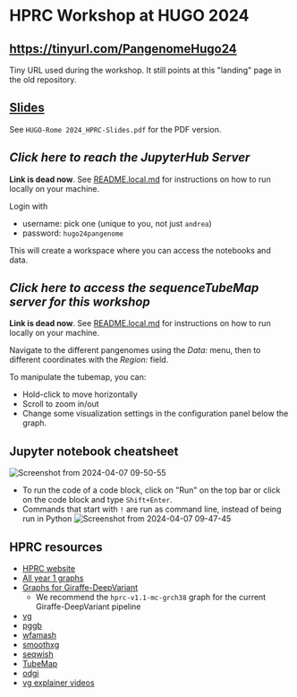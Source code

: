 # HPRC Workshop at HUGO 2024

## https://tinyurl.com/PangenomeHugo24

Tiny URL used during the workshop. It still points at this "landing" page in the old repository.

## [Slides](https://docs.google.com/presentation/d/1HijsejJkJ8x_pEStdOHdVnI-DzNQmhUk9I6MF20Ppsk/edit?usp=sharing)


See `HUGO-Rome 2024_HPRC-Slides.pdf` for the PDF version.

## *Click here to reach the JupyterHub Server*

**Link is dead now**. See [README.local.md](README.local.md) for instructions on how to run locally on your machine.

Login with 

- username: pick one (unique to you, not just `andrea`)
- password: `hugo24pangenome`

This will create a workspace where you can access the notebooks and data.

## *Click here to access the sequenceTubeMap server for this workshop*

**Link is dead now**. See [README.local.md](README.local.md) for instructions on how to run locally on your machine.

Navigate to the different pangenomes using the *Data:* menu, then to different coordinates with the *Region:* field.

To manipulate the tubemap, you can:

- Hold-click to move horizontally
- Scroll to zoom in/out
- Change some visualization settings in the configuration panel below the graph.

## Jupyter notebook cheatsheet
![Screenshot from 2024-04-07 09-50-55](https://github.com/jmonlong/workshop-hprc-hugo24/assets/34357324/b893b51a-8cc1-44fa-af82-97339f42f9c9)

- To run the code of a code block, click on "Run" on the top bar or click on the code block and type `Shift+Enter`.
- Commands that start with `!` are run as command line, instead of being run in Python
![Screenshot from 2024-04-07 09-47-45](https://github.com/jmonlong/workshop-hprc-hugo24/assets/34357324/5ed0ad54-6bb5-4771-b0e2-e20d51e77ceb)

## HPRC resources
- [HPRC website](https://humanpangenome.org/)
- [All year 1 graphs](https://s3-us-west-2.amazonaws.com/human-pangenomics/index.html?prefix=pangenomes/freeze/freeze1/​)
- [Graphs for Giraffe-DeepVariant](https://s3-us-west-2.amazonaws.com/human-pangenomics/index.html?prefix=pangenomes/freeze/freeze1/minigraph-cactus/hprc-v1.1-mc-grch38/)
  - We recommend the `hprc-v1.1-mc-grch38` graph for the current Giraffe-DeepVariant pipeline
- [vg](https://github.com/vgteam/vg/)
- [pggb](https://github.com/pangenome/pggb)
- [wfamash](https://github.com/waveygang/wfmash)
- [smoothxg](https://github.com/pangenome/smoothxg)
- [seqwish](https://github.com/ekg/seqwish)
- [TubeMap](https://github.com/vgteam/sequenceTubeMap)
- [odgi](https://github.com/pangenome/odgi)
- [vg explainer videos](https://cglgenomics.sites.ucsc.edu/explainer-videos-for-variation-graphs-vg/?preview=true)
